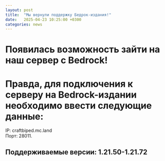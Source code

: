 ```yaml
---
layout: post
title:  "Мы вернули поддержку Бедрок-издания!"
date:   2025-04-23 10:25:00 +0300
categories: news
---  
```

# Появилась возможность зайти на наш сервер с Bedrock!
# Правда, для подключения к серверу на Bedrock-издании необходимо ввести следующие данные:<br>
IP: craftbiped.mc.land <br>
Порт: 28011.<br>
## Поддерживаемые версии:  1.21.50-1.21.72
